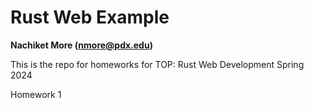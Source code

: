 # Rust Web Example
**Nachiket More (nmore@pdx.edu)** 

This is the repo for homeworks for TOP: Rust Web Development Spring 2024

Homework 1